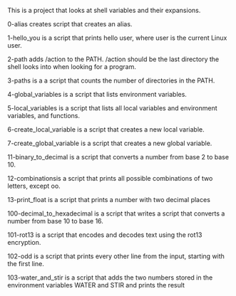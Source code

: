 This is a project that looks at shell variables and their expansions.

0-alias creates script that creates an alias.

1-hello_you is a script that prints hello user, where user is the current Linux user.

2-path adds /action to the PATH. /action should be the last directory the shell looks into when looking for a program.

3-paths is a a script that counts the number of directories in the PATH.

4-global_variables is a script that lists environment variables.

5-local_variables is a script that lists all local variables and environment variables, and functions.

6-create_local_variable is a script that creates a new local variable. 

7-create_global_variable is a script that creates a new global variable.

11-binary_to_decimal is a script that converts a number from base 2 to base 10.

12-combinationsis a script that prints all possible combinations of two letters, except oo.

13-print_float is a script that prints a number with two decimal places

100-decimal_to_hexadecimal is a script that writes a script that converts a number from base 10 to base 16.

101-rot13 is a script that encodes and decodes text using the rot13 encryption. 

102-odd is a script that prints every other line from the input, starting with the first line.

103-water_and_stir is a script that adds the two numbers stored in the environment variables WATER and STIR and prints the result


